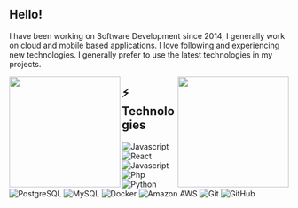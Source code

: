## Hello!

I have been working on Software Development since 2014, I generally work on cloud and mobile based applications. I love following and experiencing new technologies. I generally prefer to use the latest technologies in my projects.



<img align="right" src="https://github-readme-stats.vercel.app/api/top-langs/?username=thevobos&layout=compact&theme=radical" alt="" data-canonical-src="https://github-readme-stats.vercel.app/api/top-langs/?username=thevobos&layout=compact&theme=radical"  height="200" />

<img align="left" src="https://github-readme-stats.vercel.app/api?username=thevobos&show_icons=true&theme=radical" alt="" data-canonical-src="https://github-readme-stats.vercel.app/api?username=thevobos&show_icons=true&theme=radical"  height="200" />


## ⚡ Technologies

![Javascript](https://img.shields.io/badge/-Centos-black?style=flat-square&logo=Centos)
![React](https://img.shields.io/badge/-React-black?style=flat-square&logo=React)
![Javascript](https://img.shields.io/badge/-Php-black?style=flat-square&logo=Javascript)
![Php](https://img.shields.io/badge/-Php-black?style=flat-square&logo=Php)
![Python](https://img.shields.io/badge/-Python-black?style=flat-square&logo=Python)
![PostgreSQL](https://img.shields.io/badge/-PostgreSQL-black?style=flat-square&logo=postgresql)
![MySQL](https://img.shields.io/badge/-MySQL-black?style=flat-square&logo=mysql)
![Docker](https://img.shields.io/badge/-Docker-black?style=flat-square&logo=docker)
![Amazon AWS](https://img.shields.io/badge/Amazon%20AWS-black?style=flat-square&logo=amazon-aws)
![Git](https://img.shields.io/badge/-Git-black?style=flat-square&logo=git)
![GitHub](https://img.shields.io/badge/-GitHub-black?style=flat-square&logo=github)
 
